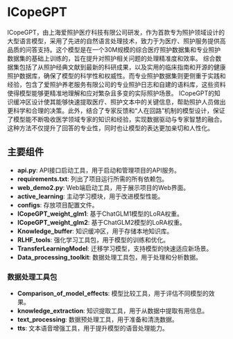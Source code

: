 # ICopeGPT

ICopeGPT，由上海爱照护医疗科技有限公司研发，作为首款专为照护领域设计的大型语言模型，采用了先进的自然语言处理技术，致力于为医疗、照护服务提供高品质的问答支持。这个模型是在一个30M规模的综合医疗照护数据集和专业照护数据集的基础上训练的，旨在提升对照护相关问题的处理精准度和效率。
综合数据集包括了从照护经典文献到最新的科研成果，以及实用的临床指南和开源的健康照护数据库，确保了模型的科学性和权威性。而专业照护数据集则更侧重于实践和经验，包含了爱照护养老服务有限公司的专业照护日志和自建的语料库，这些资料使得模型能够更精准地理解和应对繁杂且多变的实际照护场景。
ICopeGPT的知识缓冲区设计使其能够快速提取医疗、照护文本中的关键信息，帮助照护人员做出更科学和合理的决策。此外，结合了专家反馈和“人在回路”机制的模型设计，保证了模型能不断吸收医学领域专家的知识和经验，实现数据驱动与专家智慧的融合。这种方法不仅提升了回答的专业性，同时也让模型的表达更加亲切和人性化。

## 主要组件

- **api.py**: API接口启动工具，用于启动和管理项目的API服务。
- **requirements.txt**: 列出了项目运行所需的所有依赖包。
- **web_demo2.py**: Web端启动工具，用于展示项目的Web界面。
- **active_learning**: 主动学习模块，用于改进模型性能。
- **configs**: 存放项目配置文件。
- **ICopeGPT_weight_glm1**: 基于ChatGLM1模型的LoRA权重。
- **ICopeGPT_weight_glm2**: 基于ChatGLM2模型的LoRA权重。
- **Knowledge_buffer**: 知识缓冲区，用于存储本地知识库。
- **RLHF_tools**: 强化学习工具包，用于模型的训练和优化。
- **TransferLearningModel**: 迁移学习模型，支持模型的快速适应新场景。
- **Data_processing_toolkit**: 数据处理工具包，用于处理和分析数据。

### 数据处理工具包

- **Comparison_of_model_effects**: 模型比较工具，用于评估不同模型的效果。
- **knowledge_extraction**: 知识提取工具，用于从数据中提取有用信息。
- **text_processing**: 数据预处理工具，用于准备和清洗数据。
- **tts**: 文本语音增强工具，用于提升模型的语音处理能力。


